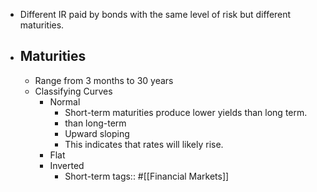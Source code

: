 - Different IR paid by bonds with the same level of risk but different maturities.
- ## Maturities
	- Range from 3 months to 30 years
	- Classifying Curves
		- Normal
			- Short-term maturities produce lower yields than long term.
			- than long-term
			- Upward sloping
			- This indicates that rates will likely rise.
		- Flat
		- Inverted
			- Short-term
tags:: #[[Financial Markets]]
